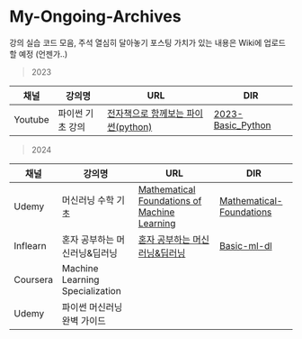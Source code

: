 # My-Ongoing-Archives

강의 실습 코드 모음, 주석 열심히 달아놓기
포스팅 가치가 있는 내용은 Wiki에 업로드 할 예정 (언젠가..)

> 2023

|채널|강의명|URL|DIR|
|---|---|---|---|
|Youtube|파이썬 기초 강의|[전자책으로 함께보는 파이썬(python)](https://youtu.be/dpwTOQri42s?feature=shared)|[2023-Basic_Python](https://github.com/gimbabheaven/My-Ongoing-Archives/tree/main/2023-Basic_Python)|

>2024
 
|채널|강의명|URL|DIR|
|---|---|---|---|
|Udemy|머신러닝 수학 기초|[Mathematical Foundations of Machine Learning](https://www.udemy.com/share/103Gid3@ZBBmG-WFmH020hLRto4RYR7oRPyV1BHXiwX6t55YveZ8DLktPWvy8eyWdLLzdQULKA==/)|[Mathematical-Foundations](https://github.com/gimbabheaven/My-Ongoing-Archives/tree/main/Mathematical-Foundations)|
|Inflearn|혼자 공부하는 머신러닝&딥러닝|[혼자 공부하는 머신러닝&딥러닝](https://inf.run/RjE7)|[Basic-ml-dl](https://github.com/gimbabheaven/My-Ongoing-Archives/tree/main/Basic-ml-dl)|
|Coursera|Machine Learning Specialization|||
|Udemy|파이썬 머신러닝 완벽 가이드|||
